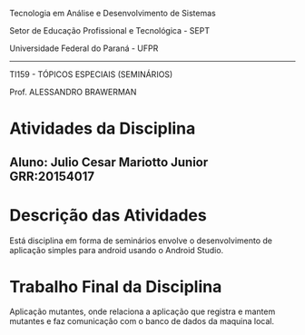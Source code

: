 Tecnologia em Análise e Desenvolvimento de Sistemas

Setor de Educação Profissional e Tecnológica - SEPT

Universidade Federal do Paraná - UFPR

---

TI159	- TÓPICOS ESPECIAIS (SEMINÁRIOS)

Prof. ALESSANDRO BRAWERMAN

# Atividades da Disciplina

## Aluno: Julio Cesar Mariotto Junior GRR:20154017

# Descrição das Atividades

Está disciplina em forma de seminários envolve o desenvolvimento de aplicação simples para android usando o Android Studio.

# Trabalho Final da Disciplina

Aplicação mutantes, onde relaciona a aplicação que registra e mantem mutantes e faz comunicação com o banco de dados da maquina local.
